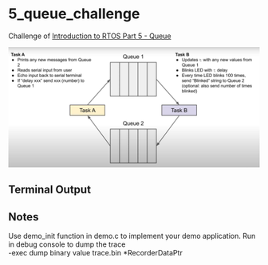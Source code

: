 # 5_queue_challenge

Challenge of [Introduction to RTOS Part 5 - Queue](https://www.youtube.com/watch?v=pHJ3lxOoWeI&list=PLEBQazB0HUyQ4hAPU1cJED6t3DU0h34bz&index=5)

![Simple UI](./doc/challenge.png "Simple UI")

## Terminal Output

## Notes
Use demo_init function in demo.c to implement your demo application.
Run in debug console to dump the trace  
-exec dump binary value trace.bin *RecorderDataPtr